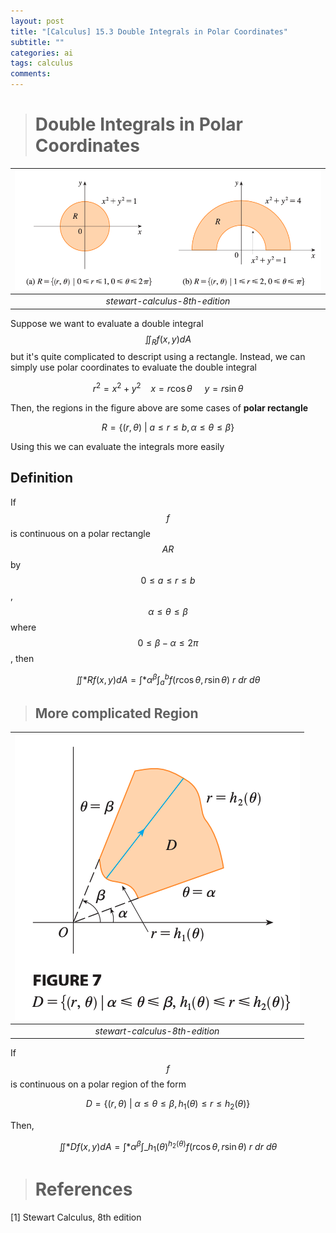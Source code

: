 ```yaml
---
layout: post
title: "[Calculus] 15.3 Double Integrals in Polar Coordinates"
subtitle: ""
categories: ai
tags: calculus
comments:
---
```


> # Double Integrals in Polar Coordinates

| ![joint](/assets/img/MATH/calculus/ch15_2.png) |
| :--------------------------------------------: |
|         _stewart-calculus-8th-edition_         |

Suppose we want to evaluate a double integral $$\iint_Rf(x,y)dA$$ but it's quite complicated to descript using a rectangle. Instead, we can simply use polar coordinates to evaluate the double integral

$$ r^2 = x^2 + y^2\ \ \ \ x=r\cos{\theta}\ \ \ \ \ y=r\sin{\theta} $$

Then, the regions in the figure above are some cases of **polar rectangle**

$$ R = \{ (r,\theta)\ \vert \ a \leq r \leq b, \alpha \leq \theta \leq \beta \} $$

Using this we can evaluate the integrals more easily

## Definition

If $$f$$ is continuous on a polar rectangle $$AR$$ by $$0 \leq a \leq r \leq b$$, $$\alpha \leq \theta \leq \beta$$ where $$0 \leq \beta - \alpha \leq 2\pi$$, then

$$ \iint*R f(x,y)dA = \int*{\alpha}^{\beta}\int_a^b f(r \cos{\theta}, r\sin{\theta})\ r\ dr\ d\theta $$

> ## More complicated Region

| ![joint](/assets/img/MATH/calculus/ch15_3.png) |
| :--------------------------------------------: |
|         _stewart-calculus-8th-edition_         |

If $$f$$ is continuous on a polar region of the form

$$ D = \{ (r, \theta)\ \vert \ \alpha \leq \theta \leq \beta, h_1(\theta) \leq r \leq h_2(\theta) \} $$

Then,

$$ \iint*D f(x,y)dA = \int*{\alpha}^{\beta}\int\_{h_1(\theta)}^{h_2(\theta)}f(r\cos{\theta},r\sin{\theta})\ r\ dr\ d\theta $$

> # References

[1] Stewart Calculus, 8th edition

